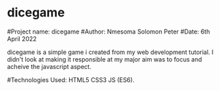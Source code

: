 # dicegame
#Project name: dicegame
#Author: Nmesoma Solomon Peter
#Date: 6th April 2022


dicegame is a simple game i created from my web development tutorial. I didn't look at making it responsible at my major aim was to focus and acheive the javascript aspect.

#Technologies Used: 
HTML5 CSS3 JS (ES6).
